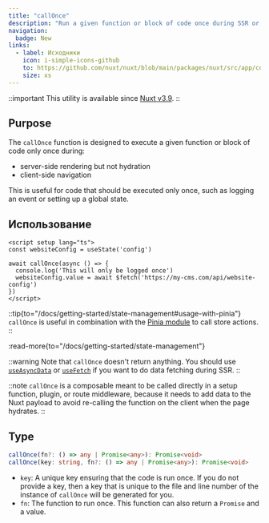 ```yaml
---
title: "callOnce"
description: "Run a given function or block of code once during SSR or CSR."
navigation:
  badge: New
links:
  - label: Исходники
    icon: i-simple-icons-github
    to: https://github.com/nuxt/nuxt/blob/main/packages/nuxt/src/app/composables/once.ts
    size: xs
---
```


::important
This utility is available since [Nuxt v3.9](/blog/v3-9).
::

## Purpose

The `callOnce` function is designed to execute a given function or block of code only once during:
- server-side rendering but not hydration
- client-side navigation

This is useful for code that should be executed only once, such as logging an event or setting up a global state.

## Использование

```vue [app.vue]
<script setup lang="ts">
const websiteConfig = useState('config')

await callOnce(async () => {
  console.log('This will only be logged once')
  websiteConfig.value = await $fetch('https://my-cms.com/api/website-config')
})
</script>
```

::tip{to="/docs/getting-started/state-management#usage-with-pinia"}
`callOnce` is useful in combination with the [Pinia module](/modules/pinia) to call store actions.
::

:read-more{to="/docs/getting-started/state-management"}

::warning
Note that `callOnce` doesn't return anything. You should use [`useAsyncData`](/docs/api/composables/use-async-data) or [`useFetch`](/docs/api/composables/use-fetch) if you want to do data fetching during SSR.
::

::note
`callOnce` is a composable meant to be called directly in a setup function, plugin, or route middleware, because it needs to add data to the Nuxt payload to avoid re-calling the function on the client when the page hydrates.
::

## Type

```ts
callOnce(fn?: () => any | Promise<any>): Promise<void>
callOnce(key: string, fn?: () => any | Promise<any>): Promise<void>
```

- `key`: A unique key ensuring that the code is run once. If you do not provide a key, then a key that is unique to the file and line number of the instance of `callOnce` will be generated for you.
- `fn`: The function to run once. This function can also return a `Promise` and a value.
